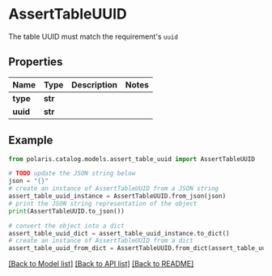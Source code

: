 <!--

 Copyright (c) 2024 Snowflake Computing Inc.
 
 Licensed under the Apache License, Version 2.0 (the "License");
 you may not use this file except in compliance with the License.
 You may obtain a copy of the License at
 
      http://www.apache.org/licenses/LICENSE-2.0
 
 Unless required by applicable law or agreed to in writing, software
 distributed under the License is distributed on an "AS IS" BASIS,
 WITHOUT WARRANTIES OR CONDITIONS OF ANY KIND, either express or implied.
 See the License for the specific language governing permissions and
 limitations under the License.

-->
# AssertTableUUID

The table UUID must match the requirement's `uuid`

## Properties

Name | Type | Description | Notes
------------ | ------------- | ------------- | -------------
**type** | **str** |  | 
**uuid** | **str** |  | 

## Example

```python
from polaris.catalog.models.assert_table_uuid import AssertTableUUID

# TODO update the JSON string below
json = "{}"
# create an instance of AssertTableUUID from a JSON string
assert_table_uuid_instance = AssertTableUUID.from_json(json)
# print the JSON string representation of the object
print(AssertTableUUID.to_json())

# convert the object into a dict
assert_table_uuid_dict = assert_table_uuid_instance.to_dict()
# create an instance of AssertTableUUID from a dict
assert_table_uuid_from_dict = AssertTableUUID.from_dict(assert_table_uuid_dict)
```
[[Back to Model list]](../README.md#documentation-for-models) [[Back to API list]](../README.md#documentation-for-api-endpoints) [[Back to README]](../README.md)


